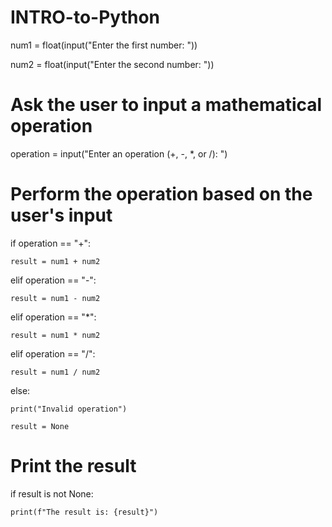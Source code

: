 # INTRO-to-Python

num1 = float(input("Enter the first number: "))

num2 = float(input("Enter the second number: "))

# Ask the user to input a mathematical operation
operation = input("Enter an operation (+, -, *, or /): ")

# Perform the operation based on the user's input
if operation == "+":

    result = num1 + num2
    
elif operation == "-":

    result = num1 - num2
    
elif operation == "*":

    result = num1 * num2
    
elif operation == "/":

    result = num1 / num2
    
else:

    print("Invalid operation")
    
    result = None

# Print the result
if result is not None:

    print(f"The result is: {result}")
